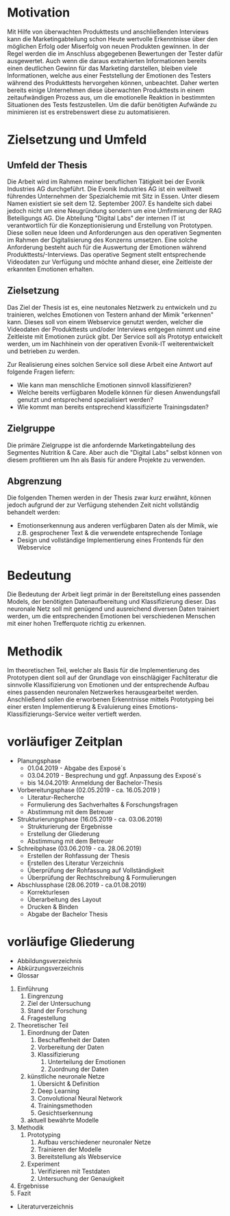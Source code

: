 # Motivation
Mit Hilfe von überwachten Produkttests und anschließenden Interviews kann die Marketingabteilung schon Heute wertvolle Erkenntnisse über den möglichen Erfolg oder Miserfolg von neuen Produkten gewinnen. In der Regel werden die im Anschluss abgegebenen Bewertungen der Tester dafür ausgewertet.
Auch wenn die daraus extrahierten Informationen bereits einen deutlichen Gewinn für das Marketing darstellen, bleiben viele Informationen, welche aus einer Feststellung der Emotionen des Testers während des Produkttests hervorgehen können, unbeachtet.
Daher werten bereits einige Unternehmen diese überwachten Produkttests in einem zeitaufwändigen Prozess aus, um die emotionelle Reaktion in bestimmten Situationen des Tests festzustellen. Um die dafür benötigten Aufwände zu minimieren ist es erstrebenswert diese zu automatisieren.

# Zielsetzung und Umfeld

## Umfeld der Thesis

Die Arbeit wird im Rahmen meiner beruflichen Tätigkeit bei der Evonik Industries AG durchgeführt.
Die Evonik Industries AG ist ein weiltweit führendes Unternehmen der Spezialchemie mit Sitz in Essen. Unter diesem Namen existiert sie seit dem 12. September 2007. Es handelte sich dabei jedoch nicht um eine Neugründung sondern um eine Umfirmierung der RAG Beteiligungs AG.
Die Abteilung "Digital Labs" der internen IT ist verantwortlich für die Konzeptionisierung und Erstellung von Prototypen. Diese sollen neue Ideen und Anforderungen aus den operativen Segmenten im Rahmen der Digitalisierung des Konzerns umsetzen.
Eine solche Anforderung besteht auch für die Auswertung der Emotionen während Produkttests/-Interviews. Das operative Segment stellt entsprechende Videodaten zur Verfügung und möchte anhand dieser, eine Zeitleiste der erkannten Emotionen erhalten.

## Zielsetzung

Das Ziel der Thesis ist es, eine neutonales Netzwerk zu entwickeln und zu trainieren, welches Emotionen von Testern anhand der Mimik "erkennen" kann. Dieses soll von einem Webservice genutzt werden, welcher die Videodaten der Produkttests und/oder Interviews entgegen nimmt und eine Zeitleiste mit Emotionen zurück gibt. Der Service soll als Prototyp entwickelt werden, um im Nachhinein von der operativen Evonik-IT weiterentwickelt und betrieben zu werden.

Zur Realisierung eines solchen Service soll diese Arbeit eine Antwort auf folgende Fragen liefern:

* Wie kann man menschliche Emotionen sinnvoll klassifizieren?
* Welche bereits verfügbaren Modelle können für diesen Anwendungsfall genutzt und entsprechend spezialisiert werden?
* Wie kommt man bereits entsprechend klassifizierte Trainingsdaten?

## Zielgruppe

Die primäre Zielgruppe ist die anfordernde Marketingabteilung des Segmentes Nutrition & Care. Aber auch die "Digital Labs" selbst können von diesem profitieren um Ihn als Basis für andere Projekte zu verwenden.

## Abgrenzung

Die folgenden Themen werden in der Thesis zwar kurz erwähnt, können jedoch aufgrund der zur Verfügung stehenden Zeit nicht vollständig behandelt werden:

* Emotionserkennung aus anderen verfügbaren Daten als der Mimik, wie z.B. gesprochener Text & die verwendete entsprechende Tonlage
* Design und vollständige Implementierung eines Frontends für den Webservice

# Bedeutung

Die Bedeutung der Arbeit liegt primär in der Bereitstellung eines passenden Models, der benötigten Datenaufbereitung und Klassifizierung dieser. Das neuronale Netz soll mit genügend und ausreichend diversen Daten trainiert werden, um die entsprechenden Emotionen bei verschiedenen Menschen mit einer hohen Trefferquote richtig zu erkennen.

# Methodik

Im theoretischen Teil, welcher als Basis für die Implementierung des Prototypen dient soll auf der Grundlage von einschlägiger Fachliteratur die sinnvolle Klassifizierung von Emotionen und der entsprechende Aufbau eines passenden neuronalen Netzwerkes herausgearbeitet werden.
Anschließend sollen die erworbenen Erkenntnisse mittels Prototyping bei einer ersten Implementierung & Evaluierung eines Emotions-Klassifizierungs-Service weiter vertieft werden.

# vorläufiger Zeitplan

* Planungsphase
	* 01.04.2019 - Abgabe des Exposé´s
	* 03.04.2019 - Besprechung und ggf. Anpassung des Exposé´s
	* bis 14.04.2019: Anmeldung der Bachelor-Thesis
* Vorbereitungsphase (02.05.2019 - ca. 16.05.2019 )
	* Literatur-Recherche 
	* Formulierung des Sachverhaltes & Forschungsfragen
	* Abstimmung mit dem Betreuer
* Strukturierungsphase (16.05.2019 - ca. 03.06.2019)
	* Strukturierung der Ergebnisse
	* Erstellung der Gliederung
	* Abstimmung mit dem Betreuer
* Schreibphase (03.06.2019 - ca. 28.06.2019)
	* Erstellen der Rohfassung der Thesis
	* Erstellen des Literatur Verzeichnis
	* Überprüfung der Rohfassung auf Vollständigkeit
	* Überprüfung der Rechtschreibung & Formulierungen
* Abschlussphase (28.06.2019 - ca.01.08.2019)
	* Korrekturlesen
	* Überarbeitung des Layout
	* Drucken & Binden
	* Abgabe der Bachelor Thesis


# vorläufige Gliederung


* Abbildungsverzeichnis
* Abkürzungsverzeichnis
* Glossar
1. Einführung
	1. Eingrenzung 
	2. Ziel der Untersuchung 
	3. Stand der Forschung 
	4. Fragestellung
2. Theoretischer Teil
	1. Einordnung der Daten
		1. Beschaffenheit der Daten
		2. Vorbereitung der Daten
		3. Klassifizierung
			1. Unterteilung der Emotionen
			2. Zuordnung der Daten
	2. künstliche neuronale Netze
		1. Übersicht & Definition
		2. Deep Learning
		3. Convolutional Neural Network
		4. Trainingsmethoden
		5. Gesichtserkennung
	3. aktuell bewährte Modelle 
3. Methodik
	1. Prototyping
		1. Aufbau verschiedener neuronaler Netze
		2. Trainieren der Modelle
		3. Bereitstellung als Webservice
	2. Experiment
		1. Verifizieren mit Testdaten
		2. Untersuchung der Genauigkeit
4. Ergebnisse
5. Fazit
* Literaturverzeichnis